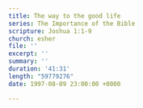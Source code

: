 ```yaml
---
title: The way to the good life
series: The Importance of the Bible
scripture: Joshua 1:1-9
church: esher
file: ''
excerpt: ''
summary: ''
duration: '41:31'
length: "59779276"
date: 1997-08-09 23:00:00 +0000

---
```

